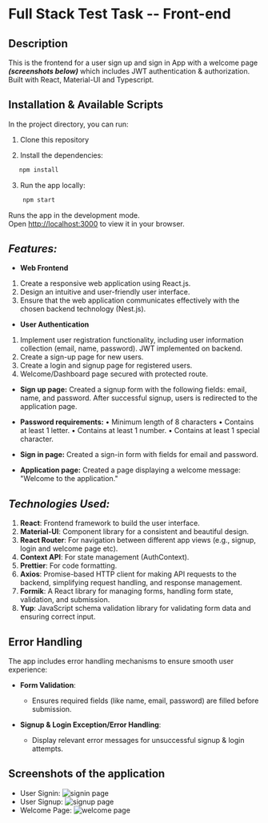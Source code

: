 # Full Stack Test Task -- Front-end

## Description

This is the frontend for a user sign up and sign in App with a welcome page **_(screenshots below)_** which includes JWT authentication & authorization. Built with React, Material-UI and Typescript.

## Installation & Available Scripts

In the project directory, you can run:

1. Clone this repository

2. Install the dependencies:

```bash
   npm install
```

3. Run the app locally:

```bash
    npm start
```

Runs the app in the development mode.\
Open [http://localhost:3000](http://localhost:3000) to view it in your browser.

## **_Features:_**

- **Web Frontend**

1. Create a responsive web application using React.js.
2. Design an intuitive and user-friendly user interface.
3. Ensure that the web application communicates effectively with the chosen backend technology (Nest.js).

- **User Authentication**

1. Implement user registration functionality, including user information collection (email, name, password). JWT implemented on backend.
2. Create a sign-up page for new users.
3. Create a login and signup page for registered users.
4. Welcome/Dashboard page secured with protected route.

- **Sign up page:**
Created a signup form with the following fields: email, name, and password. After
successful signup, users is redirected to the application page.

- **Password requirements:**
• Minimum length of 8 characters
• Contains at least 1 letter.
• Contains at least 1 number.
• Contains at least 1 special character.

- **Sign in page:**
Created a sign-in form with fields for email and password.

- **Application page:**
Created a page displaying a welcome message: "Welcome to the application."

## **_Technologies Used:_**

1. **React**: Frontend framework to build the user interface.
2. **Material-UI**: Component library for a consistent and beautiful design.
3. **React Router**: For navigation between different app views (e.g., signup, login and welcome page etc).
4. **Context API**: For state management (AuthContext).
5. **Prettier**: For code formatting.
6. **Axios**: Promise-based HTTP client for making API requests to the backend, simplifying request handling, and response management.
7. **Formik**: A React library for managing forms, handling form state, validation, and submission.
8. **Yup**: JavaScript schema validation library for validating form data and ensuring correct input.

## Error Handling

The app includes error handling mechanisms to ensure smooth user experience:

- **Form Validation**:

  - Ensures required fields (like name, email, password) are filled before submission.

- **Signup & Login Exception/Error Handling**:
  - Display relevant error messages for unsuccessful signup & login attempts.

## Screenshots of the application

- User Signin: ![signin page](https://github.com/user-attachments/assets/ae0c6365-21b9-437d-889c-d7cb7d41fee4)
- User Signup: ![signup page](https://github.com/user-attachments/assets/0fbb4688-472e-45b1-9aa2-399f4dd3dd4c)
- Welcome Page: ![welcome page](https://github.com/user-attachments/assets/a2d24542-a231-4a6e-964b-9120d482f843)


